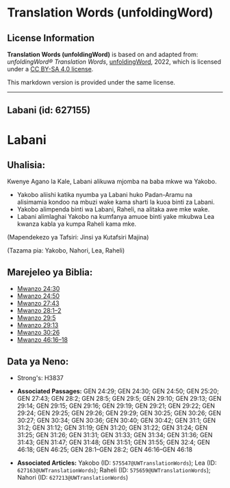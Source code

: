 # Translation Words (unfoldingWord)

## License Information

**Translation Words (unfoldingWord)** is based on and adapted from: _unfoldingWord® Translation Words_, [unfoldingWord](https://unfoldingword.org/utw), 2022, which is licensed under a [CC BY-SA 4.0 license](https://creativecommons.org/licenses/by-sa/4.0/legalcode.en).

This markdown version is provided under the same license.



--------------------------------

## Labani (id: 627155)

Labani
======

Uhalisia:
---------

Kwenye Agano la Kale, Labani alikuwa mjomba na baba mkwe wa Yakobo.

* Yakobo aliishi katika nyumba ya Labani huko Padan\-Aramu na alisimamia kondoo na mbuzi wake kama sharti la kuoa binti za Labani.
* Yakobo alimpenda binti wa Labani, Raheli, na alitaka awe mke wake.
* Labani alimlaghai Yakobo na kumfanya amuoe binti yake mkubwa Lea kwanza kabla ya kumpa Raheli kama mke.

(Mapendekezo ya Tafsiri: Jinsi ya Kutafsiri Majina)

(Tazama pia: Yakobo, Nahori, Lea, Raheli)

Marejeleo ya Biblia:
--------------------

* [Mwanzo 24:30](https://ref.ly/Gen24:30)
* [Mwanzo 24:50](https://ref.ly/Gen24:50)
* [Mwanzo 27:43](https://ref.ly/Gen27:43)
* [Mwanzo 28:1–2](https://ref.ly/Gen28:1-Gen28:2)
* [Mwanzo 29:5](https://ref.ly/Gen29:5)
* [Mwanzo 29:13](https://ref.ly/Gen29:13)
* [Mwanzo 30:26](https://ref.ly/Gen30:26)
* [Mwanzo 46:16–18](https://ref.ly/Gen46:16-Gen46:18)

Data ya Neno:
-------------

* Strong's: H3837

* **Associated Passages:** GEN 24:29; GEN 24:30; GEN 24:50; GEN 25:20; GEN 27:43; GEN 28:2; GEN 28:5; GEN 29:5; GEN 29:10; GEN 29:13; GEN 29:14; GEN 29:15; GEN 29:16; GEN 29:19; GEN 29:21; GEN 29:22; GEN 29:24; GEN 29:25; GEN 29:26; GEN 29:29; GEN 30:25; GEN 30:26; GEN 30:27; GEN 30:34; GEN 30:36; GEN 30:40; GEN 30:42; GEN 31:1; GEN 31:2; GEN 31:12; GEN 31:19; GEN 31:20; GEN 31:22; GEN 31:24; GEN 31:25; GEN 31:26; GEN 31:31; GEN 31:33; GEN 31:34; GEN 31:36; GEN 31:43; GEN 31:47; GEN 31:48; GEN 31:51; GEN 31:55; GEN 32:4; GEN 46:18; GEN 46:25; GEN 28:1–GEN 28:2; GEN 46:16–GEN 46:18
* **Associated Articles:** Yakobo (ID: `575547@UWTranslationWords`); Lea (ID: `627163@UWTranslationWords`); Raheli (ID: `575659@UWTranslationWords`); Nahori (ID: `627213@UWTranslationWords`)

